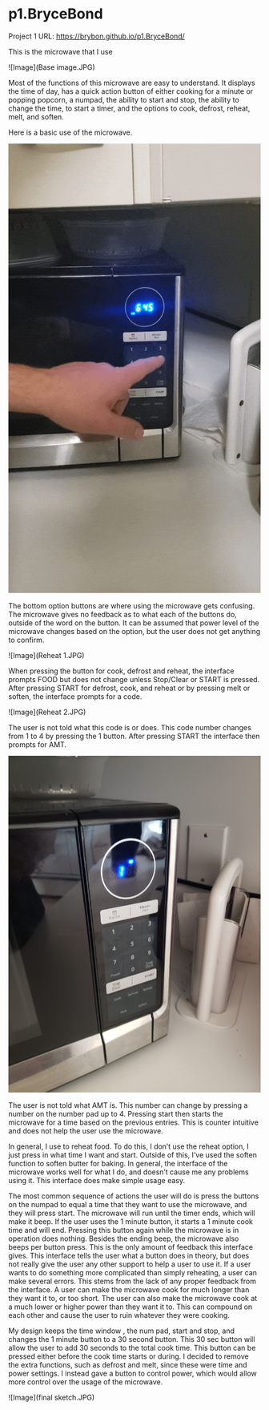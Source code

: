 # p1.BryceBond

Project 1 URL: https://brybon.github.io/p1.BryceBond/

This is the microwave that I use

![Image](Base image.JPG)

Most of the functions of this microwave are easy to understand. It displays the time of day, has a quick action button of either cooking for a minute or popping popcorn, a numpad, the ability to start and stop, the ability to change the time, to start a timer, and the options to cook, defrost, reheat, melt, and soften.

Here is a basic use of the microwave.

![](Microwave.gif)

The bottom option buttons are where using the microwave gets confusing. The microwave gives no feedback as to what each of the buttons do, outside of the word on the button. It can be assumed that power level of the microwave changes based on the option, but the user does not get anything to confirm. 

![Image](Reheat 1.JPG)

When pressing the button for cook, defrost and reheat, the interface prompts FOOD but does not change unless Stop/Clear or START is pressed. After pressing START for defrost, cook, and reheat or by pressing melt or soften, the interface prompts for a code. 

![Image](Reheat 2.JPG)

The user is not told what this code is or does. This code number changes from 1 to 4 by pressing the 1 button. After pressing START the interface then prompts for AMT. 

![Image](Amt.JPG)

The user is not told what AMT is. This number can change by pressing a number on the number pad up to 4. Pressing start then starts the microwave for a time based on the previous entries. This is counter intuitive and does not help the user use the microwave. 

In general, I use to reheat food. To do this, I don’t use the reheat option, I just press in what time I want and start. Outside of this, I’ve used the soften function to soften butter for baking. In general, the interface of the microwave works well for what I do, and doesn’t cause me any problems using it. This interface does make simple usage easy.

The most common sequence of actions the user will do is press the buttons on the numpad to equal a time that they want to use the microwave, and they will press start. The microwave will run until the timer ends, which will make it beep. If the user uses the 1 minute button, it starts a 1 minute cook time and will end. Pressing this button again while the microwave is in operation does nothing. Besides the ending beep, the microwave also beeps per button press. This is the only amount of feedback this interface gives. This interface tells the user what a button does in theory, but does not really give the user any other support to help a user to use it. If a user wants to do something more complicated than simply reheating, a user can make several errors. This stems from the lack of any proper feedback from the interface. A user can make the microwave cook for much longer than they want it to, or too short. The user can also make the microwave cook at a much lower or higher power than they want it to. This can compound on each other and cause the user to ruin whatever they were cooking.

My design keeps the time window , the num pad, start and stop, and changes the 1 minute button to a 30 second button. This 30 sec button will allow the user to add 30 seconds to the total cook time. This button can be pressed either before the cook time starts or during. I decided to remove the extra functions, such as defrost and melt, since these were time and power settings. I instead gave a button to control power, which would allow more control over the usage of the microwave.

![Image](final sketch.JPG)
